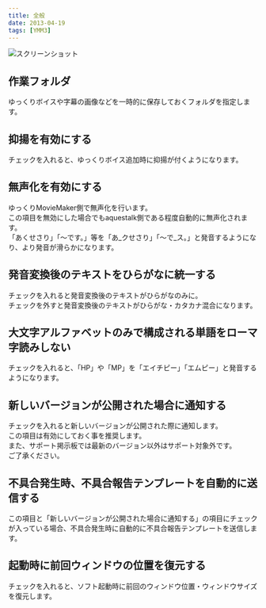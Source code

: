 ```yaml
---
title: 全般
date: 2013-04-19
tags: [YMM3]
---
```

![スクリーンショット](h2013419141638764-1.jpg)
## 作業フォルダ
ゆっくりボイスや字幕の画像などを一時的に保存しておくフォルダを指定します。

## 抑揚を有効にする
チェックを入れると、ゆっくりボイス追加時に抑揚が付くようになります。

## 無声化を有効にする
ゆっくりMovieMaker側で無声化を行います。  
この項目を無効にした場合でもaquestalk側である程度自動的に無声化されます。  
「あくせさり」「～です。」等を「あ_クせさり」「～で_ス。」と発音するようになり、より発音が滑らかになります。

## 発音変換後のテキストをひらがなに統一する
チェックを入れると発音変換後のテキストがひらがなのみに。  
チェックを外すと発音変換後のテキストがひらがな・カタカナ混合になります。

## 大文字アルファベットのみで構成される単語をローマ字読みしない
チェックを入れると、「HP」や「MP」を「エイチピー」「エムピー」と発音するようになります。

## 新しいバージョンが公開された場合に通知する
チェックを入れると新しいバージョンが公開された際に通知します。  
この項目は有効にしておく事を推奨します。  
また、サポート掲示板では最新のバージョン以外はサポート対象外です。  
ご了承ください。

## 不具合発生時、不具合報告テンプレートを自動的に送信する
この項目と「新しいバージョンが公開された場合に通知する」の項目にチェックが入っている場合、不具合発生時に自動的に不具合報告テンプレートを送信します。

## 起動時に前回ウィンドウの位置を復元する
チェックを入れると、ソフト起動時に前回のウィンドウ位置・ウィンドウサイズを復元します。